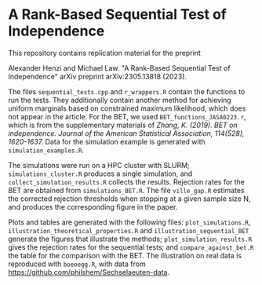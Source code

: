# A Rank-Based Sequential Test of Independence

This repository contains replication material for the preprint

Alexander Henzi and Michael Law. "A Rank-Based Sequential Test of Independence" arXiv preprint arXiv:2305.13818 (2023).

The files `sequential_tests.cpp` and `r_wrappers.R` contain the functions to
run the tests. They additionally contain another method for achieving uniform
marginals based on constrained maximum likelihood, which does not appear in the
article. For the BET, we used `BET_functions_JASA0223.r`, which is from the
supplementary materials of *Zhang, K. (2019). BET on independence. Journal of
the American Statistical Association, 114(528), 1620-1637.* Data for the
simulation example is generated with `simulation_examples.R`.

The simulations were run on a HPC cluster with SLURM; `simulations_cluster.R`
produces a single simulation, and `collect_simulation_results.R` collects
the results. Rejection rates for the BET are obtained from `simulations_BET.R`.
The file `ville_gap.R` estimates the corrected rejection thresholds
when stopping at a given sample size N, and produces the corresponding figure
in the paper. 

Plots and tables are generated with the following files: `plot_simulations.R`,
`illustration_theoretical_properties.R` and `illustration_sequential_BET`
generate the figures that illustrate the methods; `plot_simulation_results.R`
gives the rejection rates for the sequential tests; and `compare_against_bet.R`
the table for the comparison with the BET. The illustration on real data is
reproduced with `boeoegg.R`, with data from 
https://github.com/philshem/Sechselaeuten-data.

